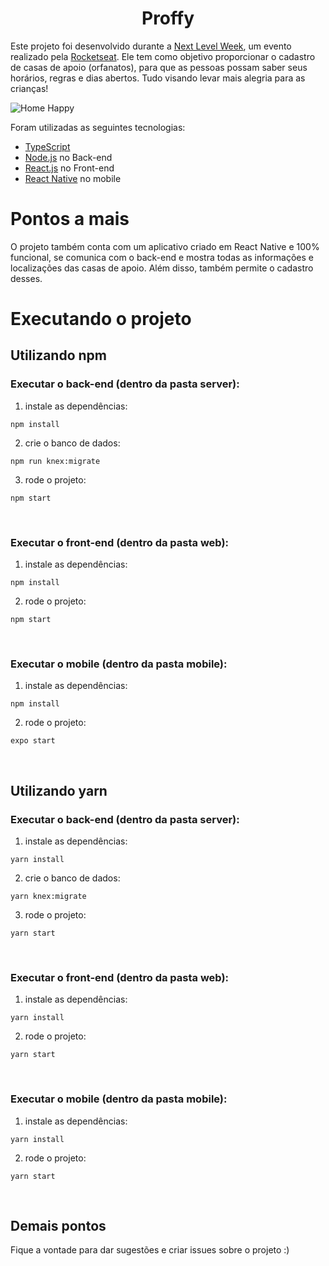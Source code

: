 # <div align='center'> Proffy </div> 

Este projeto foi desenvolvido durante a [Next Level Week](https://nextlevelweek.com), um evento realizado pela 
[Rocketseat](https://www.linkedin.com/school/rocketseat/). Ele tem como objetivo proporcionar o cadastro de casas de apoio (orfanatos), para que as pessoas possam
saber seus horários, regras e dias abertos. Tudo visando levar mais alegria para as crianças!
<br>

![Home Happy](https://user-images.githubusercontent.com/40877357/96456258-a56cde80-11f4-11eb-8b1e-6eb6f2b26e8a.png)


Foram utilizadas as seguintes tecnologias:

* [TypeScript](https://www.typescriptlang.org/)
* [Node.js](https://nodejs.org/en/) no Back-end
* [React.js](https://pt-br.reactjs.org/) no Front-end
* [React Native](https://reactnative.dev/) no mobile

# Pontos a mais
O projeto também conta com um aplicativo criado em React Native e 100% funcional, se comunica com o back-end e mostra todas as informações e localizações das casas
de apoio. Além disso, também permite o cadastro desses.

# Executando o projeto
## Utilizando npm
### Executar o back-end (dentro da pasta server):
1. instale as dependências:

`npm install`

2. crie o banco de dados:

`npm run knex:migrate`

3. rode o projeto:

`npm start`

<br>

### Executar o front-end (dentro da pasta web):
1. instale as dependências:

`npm install`

2. rode o projeto:

`npm start`

<br>

### Executar o mobile (dentro da pasta mobile):
1. instale as dependências:

`npm install`

2. rode o projeto:

`expo start`

<br>

## Utilizando yarn
### Executar o back-end (dentro da pasta server):
1. instale as dependências:

`yarn install`

2. crie o banco de dados:

`yarn knex:migrate`

3. rode o projeto:

`yarn start`

<br>

### Executar o front-end (dentro da pasta web):
1. instale as dependências:

`yarn install`

2. rode o projeto:

`yarn start`

<br>

### Executar o mobile (dentro da pasta mobile):
1. instale as dependências:

`yarn install`

2. rode o projeto:

`yarn start`

<br>

## Demais pontos
Fique a vontade para dar sugestões e criar issues sobre o projeto :)
